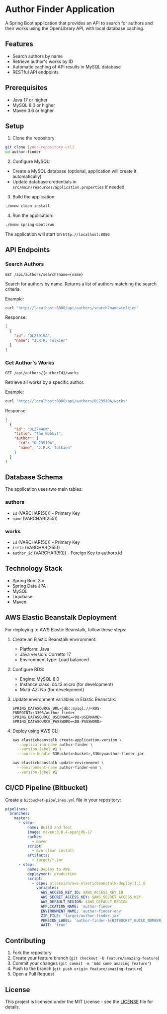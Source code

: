 # Author Finder Application

A Spring Boot application that provides an API to search for authors and their works using the OpenLibrary API, with local database caching.

## Features

- Search authors by name
- Retrieve author's works by ID
- Automatic caching of API results in MySQL database
- RESTful API endpoints

## Prerequisites

- Java 17 or higher
- MySQL 8.0 or higher
- Maven 3.6 or higher

## Setup

1. Clone the repository:
```bash
git clone [your-repository-url]
cd author-finder
```

2. Configure MySQL:
- Create a MySQL database (optional, application will create it automatically)
- Update database credentials in `src/main/resources/application.properties` if needed

3. Build the application:
```bash
./mvnw clean install
```

4. Run the application:
```bash
./mvnw spring-boot:run
```

The application will start on `http://localhost:8080`

## API Endpoints

### Search Authors
```
GET /api/authors/search?name={name}
```
Search for authors by name. Returns a list of authors matching the search criteria.

Example:
```bash
curl "http://localhost:8080/api/authors/search?name=tolkien"
```

Response:
```json
[
  {
    "id": "OL23919A",
    "name": "J.R.R. Tolkien"
  }
]
```

### Get Author's Works
```
GET /api/authors/{authorId}/works
```
Retrieve all works by a specific author.

Example:
```bash
curl "http://localhost:8080/api/authors/OL23919A/works"
```

Response:
```json
[
  {
    "id": "OL27448W",
    "title": "The Hobbit",
    "author": {
      "id": "OL23919A",
      "name": "J.R.R. Tolkien"
    }
  }
]
```

## Database Schema

The application uses two main tables:

### authors
- `id` (VARCHAR(50)) - Primary Key
- `name` (VARCHAR(255))

### works
- `id` (VARCHAR(50)) - Primary Key
- `title` (VARCHAR(255))
- `author_id` (VARCHAR(50)) - Foreign Key to authors.id

## Technology Stack

- Spring Boot 3.x
- Spring Data JPA
- MySQL
- Liquibase
- Maven

## AWS Elastic Beanstalk Deployment

For deploying to AWS Elastic Beanstalk, follow these steps:

1. Create an Elastic Beanstalk environment:
   - Platform: Java
   - Java version: Corretto 17
   - Environment type: Load balanced

2. Configure RDS:
   - Engine: MySQL 8.0
   - Instance class: db.t3.micro (for development)
   - Multi-AZ: No (for development)

3. Update environment variables in Elastic Beanstalk:
   ```
   SPRING_DATASOURCE_URL=jdbc:mysql://<RDS-ENDPOINT>:3306/author_finder
   SPRING_DATASOURCE_USERNAME=<DB-USERNAME>
   SPRING_DATASOURCE_PASSWORD=<DB-PASSWORD>
   ```

4. Deploy using AWS CLI:
   ```bash
   aws elasticbeanstalk create-application-version \
     --application-name author-finder \
     --version-label v1 \
     --source-bundle S3Bucket=<bucket>,S3Key=author-finder.jar
   
   aws elasticbeanstalk update-environment \
     --environment-name author-finder-env \
     --version-label v1
   ```

## CI/CD Pipeline (Bitbucket)

Create a `bitbucket-pipelines.yml` file in your repository:

```yaml
pipelines:
  branches:
    master:
      - step:
          name: Build and Test
          image: maven:3.8.4-openjdk-17
          caches:
            - maven
          script:
            - mvn clean install
          artifacts:
            - target/*.jar
      - step:
          name: Deploy to AWS
          deployment: production
          script:
            - pipe: atlassian/aws-elasticbeanstalk-deploy:1.1.0
              variables:
                AWS_ACCESS_KEY_ID: $AWS_ACCESS_KEY_ID
                AWS_SECRET_ACCESS_KEY: $AWS_SECRET_ACCESS_KEY
                AWS_DEFAULT_REGION: $AWS_DEFAULT_REGION
                APPLICATION_NAME: 'author-finder'
                ENVIRONMENT_NAME: 'author-finder-env'
                ZIP_FILE: 'target/author-finder.jar'
                VERSION_LABEL: 'author-finder-${BITBUCKET_BUILD_NUMBER}'
                WAIT: 'true'
```

## Contributing

1. Fork the repository
2. Create your feature branch (`git checkout -b feature/amazing-feature`)
3. Commit your changes (`git commit -m 'Add some amazing feature'`)
4. Push to the branch (`git push origin feature/amazing-feature`)
5. Open a Pull Request

## License

This project is licensed under the MIT License - see the [LICENSE](LICENSE) file for details.
